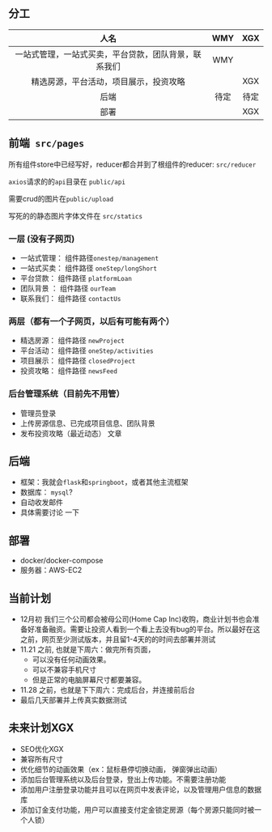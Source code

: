 ## 分工

|                         人名                         | WMY  | XGX  |
| :--------------------------------------------------: | :--: | :--: |
| 一站式管理，一站式买卖，平台贷款，团队背景，联系我们 | WMY  |      |
|        精选房源，平台活动，项目展示，投资攻略        |      | XGX  |
|                         后端                         | 待定 | 待定 |
|                         部署                         |      | XGX  |



## 前端` src/pages`

所有组件store中已经写好，reducer都合并到了根组件的reducer: `src/reducer`

`axios`请求的的`api`目录在 `public/api`

需要crud的图片在`public/upload`

写死的的静态图片字体文件在 `src/statics`

### 一层 (没有子网页)

- 一站式管理： 组件路径`onestep/management`
- 一站式买卖： 组件路径  `oneStep/longShort`
- 平台贷款： 组件路径 `platformLoan`
- 团队背景 ： 组件路径  `ourTeam`
- 联系我们： 组件路径 `contactUs`

### 两层（都有一个子网页，以后有可能有两个）

- 精选房源： 组件路径 `newProject`
- 平台活动： 组件路径 `oneStep/activities`
- 项目展示： 组件路径 `closedProject`
- 投资攻略： 组件路径 `newsFeed`

### 后台管理系统（目前先不用管）

- 管理员登录
- 上传房源信息、已完成项目信息、团队背景
- 发布投资攻略（最近动态） 文章

## 后端

- 框架：我就会`flask`和`springboot`，或者其他主流框架
- 数据库： `mysql`?
- 自动收发邮件
- 具体需要讨论 一下

## 部署

- docker/docker-compose
- 服务器：AWS-EC2

## 当前计划

- 12月初 我们三个公司都会被母公司(Home Cap Inc)收购，商业计划书也会准备好准备融资。需要让投资人看到一个看上去没有bug的平台。所以最好在这之前，网页至少测试版本，并且留1-4天的的时间去部署并测试
- 11.21 之前, 也就是下周六：做完所有页面，
  - 可以没有任何动画效果。
  - 可以不兼容手机尺寸
  - 但是正常的电脑屏幕尺寸都要兼容。
- 11.28 之前，也就是下下周六：完成后台，并连接前后台
- 最后几天部署并上传真实数据测试



## 未来计划XGX

- SEO优化XGX
- 兼容所有尺寸
- 优化细节的动画效果（ex：鼠标悬停切换动画， 弹窗弹出动画）
- 添加后台管理系统以及后台登录，登出上传功能。不需要注册功能
- 添加用户注册登录功能并且可以在网页中发表评论，以及管理用户信息的数据库
- 添加订金支付功能，用户可以直接支付定金锁定房源（每个房源只能同时被一个人锁）

